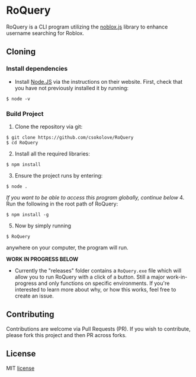 # RoQuery

RoQuery is a CLI program utilizing the [noblox.js](https://github.com/noblox/noblox.js) library to enhance username searching for Roblox.

## Cloning

### Install dependencies

* Install [Node.JS](https://nodejs.org/en/) via the instructions on their website. First, check that you have not previously installed it by running:
```Shell
$ node -v
```

### Build Project
1. Clone the repository via git:
```Shell
$ git clone https://github.com/csokolove/RoQuery
$ cd RoQuery
```
2. Install all the required libraries:
```Shell
$ npm install
```
3. Ensure the project runs by entering:
```Shell
$ node .
```
*If you want to be able to access this program globally, continue below*
4. Run the following in the root path of RoQuery:
```Shell
$ npm install -g
```
5. Now by simply running
```Shell
$ RoQuery
```
anywhere on your computer, the program will run.

**WORK IN PROGRESS BELOW**
- Currently the "releases" folder contains a `RoQuery.exe` file which will allow you to run RoQuery with a click of a button. Still a major work-in-progress and only functions on specific environments. If you're interested to learn more about why, or how this works, feel free to create an issue.

## Contributing

Contributions are welcome via Pull Requests (PR).
If you wish to contribute, please fork this project and then PR across forks.

## License

MIT [license](LICENSE)
